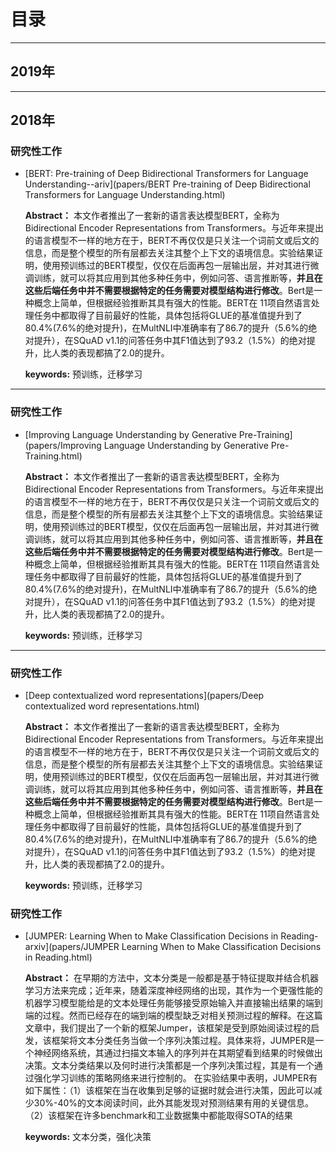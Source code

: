 # 目录

----

## 2019年



---

## 2018年

### 研究性工作

- [BERT: Pre-training of Deep Bidirectional Transformers for Language Understanding--ariv](papers/BERT Pre-training of Deep Bidirectional Transformers for Language Understanding.html)

  **Abstract：** 本文作者推出了一套新的语言表达模型BERT，全称为Bidirectional Encoder Representations from Transformers。与近年来提出的语言模型不一样的地方在于，BERT不再仅仅是只关注一个词前文或后文的信息，而是整个模型的所有层都去关注其整个上下文的语境信息。实验结果证明，使用预训练过的BERT模型，仅仅在后面再包一层输出层，并对其进行微调训练，就可以将其应用到其他多种任务中，例如问答、语言推断等，**并且在这些后端任务中并不需要根据特定的任务需要对模型结构进行修改**。Bert是一种概念上简单，但根据经验推断其具有强大的性能。BERT在 11项自然语言处理任务中都取得了目前最好的性能，具体包括将GLUE的基准值提升到了80.4%(7.6%的绝对提升)，在MultNLI中准确率有了86.7的提升（5.6%的绝对提升），在SQuAD v1.1的问答任务中其F1值达到了93.2（1.5%）的绝对提升，比人类的表现都搞了2.0的提升。       

  **keywords:**  预训练，迁移学习

---



### 研究性工作

- [Improving Language Understanding by Generative Pre-Training](papers/Improving Language Understanding by Generative Pre-Training.html)

  **Abstract：** 本文作者推出了一套新的语言表达模型BERT，全称为Bidirectional Encoder Representations from Transformers。与近年来提出的语言模型不一样的地方在于，BERT不再仅仅是只关注一个词前文或后文的信息，而是整个模型的所有层都去关注其整个上下文的语境信息。实验结果证明，使用预训练过的BERT模型，仅仅在后面再包一层输出层，并对其进行微调训练，就可以将其应用到其他多种任务中，例如问答、语言推断等，**并且在这些后端任务中并不需要根据特定的任务需要对模型结构进行修改**。Bert是一种概念上简单，但根据经验推断其具有强大的性能。BERT在 11项自然语言处理任务中都取得了目前最好的性能，具体包括将GLUE的基准值提升到了80.4%(7.6%的绝对提升)，在MultNLI中准确率有了86.7的提升（5.6%的绝对提升），在SQuAD v1.1的问答任务中其F1值达到了93.2（1.5%）的绝对提升，比人类的表现都搞了2.0的提升。       

  **keywords:**  预训练，迁移学习

---



### 研究性工作

- [Deep contextualized word representations](papers/Deep contextualized word representations.html)

  **Abstract：** 本文作者推出了一套新的语言表达模型BERT，全称为Bidirectional Encoder Representations from Transformers。与近年来提出的语言模型不一样的地方在于，BERT不再仅仅是只关注一个词前文或后文的信息，而是整个模型的所有层都去关注其整个上下文的语境信息。实验结果证明，使用预训练过的BERT模型，仅仅在后面再包一层输出层，并对其进行微调训练，就可以将其应用到其他多种任务中，例如问答、语言推断等，**并且在这些后端任务中并不需要根据特定的任务需要对模型结构进行修改**。Bert是一种概念上简单，但根据经验推断其具有强大的性能。BERT在 11项自然语言处理任务中都取得了目前最好的性能，具体包括将GLUE的基准值提升到了80.4%(7.6%的绝对提升)，在MultNLI中准确率有了86.7的提升（5.6%的绝对提升），在SQuAD v1.1的问答任务中其F1值达到了93.2（1.5%）的绝对提升，比人类的表现都搞了2.0的提升。       

  **keywords:**  预训练，迁移学习

### 研究性工作

- [JUMPER: Learning When to Make Classification Decisions in Reading-arxiv](papers/JUMPER Learning When to Make Classification Decisions in Reading.html)

  **Abstract：** 在早期的方法中，文本分类是一般都是基于特征提取并结合机器学习方法来完成；近年来，随着深度神经网络的出现，其作为一个更强性能的机器学习模型能给是的文本处理任务能够接受原始输入并直接输出结果的端到端的过程。然而已经存在的端到端的模型缺乏对相关预测过程的解释。在这篇文章中，我们提出了一个新的框架Jumper，该框架是受到原始阅读过程的启发，该框架将文本分类任务当做一个序列决策过程。具体来将，JUMPER是一个神经网络系统，其通过扫描文本输入的序列并在其期望看到结果的时候做出决策。文本分类结果以及何时进行决策都是一个序列决策过程，其是有一个通过强化学习训练的策略网络来进行控制的。  在实验结果中表明，JUMPER有如下属性：（1）该框架在当在收集到足够的证据时就会进行决策，因此可以减少30%-40%的文本阅读时间，此外其能发现对预测结果有用的关键信息。（2）该框架在许多benchmark和工业数据集中都能取得SOTA的结果

  **keywords:**  文本分类，强化决策

> > > > > > > > > > > > > > > > > > > > > > > > > > > > > > > > > > > > > > > > 
> > > > > > > > > > > > > > > > > > > > > > > > > > > > > > > >
> > > > > > > > > > > > > > > > > > > > >